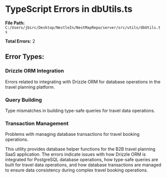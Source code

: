 # TypeScript Errors in dbUtils.ts

**File Path:** `C:/Users/jbirc/Desktop/NestleIn/NestMapRepo/server/src/utils/dbUtils.ts`

**Total Errors:** 2

## Error Types:

### Drizzle ORM Integration
Errors related to integrating with Drizzle ORM for database operations in the travel planning platform.

### Query Building
Type mismatches in building type-safe queries for travel data operations.

### Transaction Management
Problems with managing database transactions for travel booking operations.

This utility provides database helper functions for the B2B travel planning SaaS application. The errors indicate issues with how Drizzle ORM is integrated for PostgreSQL database operations, how type-safe queries are built for travel data operations, and how database transactions are managed to ensure data consistency during complex travel booking operations.
